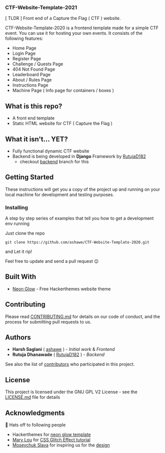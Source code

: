 ### CTF-Website-Template-2021

[ TLDR ] Front end of a Capture the Flag ( CTF ) website. 

CTF-Website-Template-2020 is a frontend template made for a simple CTF event. You can use it for hosting your own events. It consists of the following features:
- Home Page
- Login Page
- Register Page
- Challenge / Quests Page
- 404 Not Found Page
- Leaderboard Page
- About / Rules Page
- Instructions Page
- Machine Page ( Info page for containers / boxes )

## What is this repo?
- A front end template
- Static HTML website for CTF ( Capture the Flag )

## What it isn't... YET?
- Fully functional dynamic CTF website
- Backend is being developed in **Django** Framework by [RutujaD182](https://github.com/RutujaD182)
  - checkout [backend](https://github.com/ashawe/CTF-Website-Template-2020/tree/backend) branch for this

## Getting Started

These instructions will get you a copy of the project up and running on your local machine for development and testing purposes.

### Installing

A step by step series of examples that tell you how to get a development env running

Just clone the repo

```
git clone https://github.com/ashawe/CTF-Website-Template-2020.git
```

and Let it rip!

Feel free to update and send a pull request 😉

## Built With

* [Neon Glow](https://hackerthemes.com/bootstrap-themes/demo/neon-glow) - Free Hackerthemes website theme


## Contributing

Please read [CONTRIBUTING.md](CONTRIBUTING.md) for details on our code of conduct, and the process for submitting pull requests to us.

## Authors

* **Harsh Saglani** ( [ashawe](https://github.com/ashawe) ) - *Initial work* & *Frontend*
* **Rutuja Dhanawade** ( [RutujaD182](https://github.com/RutujaD182) ) - *Backend*

See also the list of [contributors](https://github.com/ashawe/CTF-Website-Template-2020/graphs/contributors) who participated in this project.

## License

This project is licensed under the GNU GPL V2 License - see the [LICENSE.md](https://github.com/ashawe/CTF-Website-Template-2020/blob/master/LICENSE.md) file for details

## Acknowledgments
🎉 Hats off to following people

* Hackerthemes for [neon glow template](https://hackerthemes.com/bootstrap-themes/demo/neon-glow)
* [Mary Lou](https://github.com/crnacura) for [CSS Glitch Effect tutorial](https://tympanus.net/codrops/2017/12/21/css-glitch-effect/)
* [Moseychuk Slava](https://dribbble.com/moseychuk) for inspiring us for the [design](https://dribbble.com/shots/3443937-Cyber-Conferences-Website)
